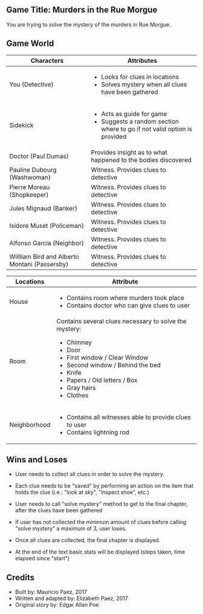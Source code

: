  Game Title: Murders in the Rue Morgue
--------------------------------

You are trying to solve the mystery of the murders in Rue Morgue.

Game World
----------

Characters                      						|						Attributes |
--------------------------------------------------------|----------------------------------|
You (Detective)	                						| <ul><li>Looks for clues in locations</li><li>Solves mystery when all clues have been gathered</li></ul>|
Sidekick                        						| <ul><li>Acts as guide for game</li><li>Suggests a random section where to go if not valid option is provided</li></ul>|
Doctor (Paul Dumas)             						| Provides insight as to what happened to the bodies discovered |
Pauline Dubourg (Washwoman)	    						| Witness. Provides clues to detective |
Pierre Moreau (Shopkeeper)	    						| Witness. Provides clues to detective |
Jules Mignaud (Banker)		    						| Witness. Provides clues to detective |
Isidore Muset (Policeman)	    						| Witness. Provides clues to detective |
Alfonso Garcia (Neighbor)	    						| Witness. Provides clues to detective |
Willliam Bird and Alberto Montani (Passersby)			| Witness. Provides clues to detective |



Locations | Attribute |
----------|-----------|
House |<ul><li>Contains room where murders took place</li><li>Contains doctor who can give clues to user</li></ul>|
Room | Contains several clues necessary to solve the mystery: <ul><li>Chimney</li><li>Door</li><li>First window / Clear Window</li><li>Second window / Behind the bed</li><li>Knife</li><li>Papers / Old letters / Box</li><li>Gray hairs</li><li>Clothes</li></ul>|
Neighborhood |<ul><li>Contains all witnesses able to provide clues to user</li><li>Contains lightning rod</li></ul> |

Wins and Loses
--------------

- User needs to collect all clues in order to solve the mystery.

- Each clue needs to be "saved" by performing an action on the item that holds the clue
	(i.e.: "look at sky", "inspect shoe", etc.)

- User needs to call "solve mystery" method to get to the final chapter, after the clues have been gathered

- If user has not collected the minimum amount of clues before calling "solve mystery" a maximum of 3, user loses.

- Once all clues are collected, the final chapter is displayed.

- At the end of the text basic stats will be displayed (steps taken, time elapsed since "start")

Credits
-------

- Built by: Mauricio Paez, 2017  
- Written and adapted by: Elizabeth Paez, 2017  
- Original story by: Edgar Allan Poe